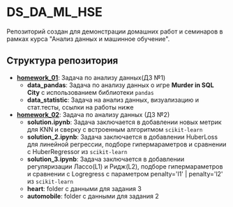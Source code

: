 # DS_DA_ML_HSE
Репозиторий создан для демонстрации домашних работ и семинаров в рамках курса "Анализ данных и машинное обучение".


## Структура репозитория

- **[homework_01](https://github.com/DanLip02/DS_DA_ML_HSE/tree/main/homework_01)**: Задача по анализу данных(ДЗ №1)
  - **data_pandas**: Задача по анализу данных о игре **Murder in SQL City** с использованием библиотеки `pandas`
  - **data_statistic**: Задача на анализ данных, визуализацию и стат.тесты, ссылки на работы ниже
- **[homework_02](https://github.com/DanLip02/DS_DA_ML_HSE/tree/main/homework_02)**: Задача по анализу данных (ДЗ №2)
  - **solution.ipynb**: Задача заключается в добавлении новых метрик для KNN и сверку с встроенным алгоритмом `scikit-learn`
  - **solution_2.ipynb**: Задача заключается в добавлении HuberLoss для линейной регрессии, подборе гипермараметров и сравнении с HuberRegressor из `scikit-learn`
  - **solution_3.ipynb**: Задача заключается в добавлении регуляризации Лассо(L1) и Ридж(L2), подборе гипермараметров и сравнении с Logregress с параметром penalty='l1' | penalty='l2' из `scikit-learn`
  - **heart**: folder с данными для задания 3
  - **automobile**: folder с данными для задания 2
  